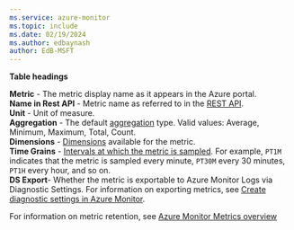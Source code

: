 ```yaml
---
ms.service: azure-monitor
ms.topic: include
ms.date: 02/19/2024
ms.author: edbaynash
author: EdB-MSFT
---
```


**Table headings**
  
**Metric** - The metric display name as it appears in the Azure portal.  
**Name in Rest API** - Metric name as referred to in the [REST API](/azure/azure-monitor/essentials/rest-api-walkthrough).  
**Unit** - Unit of measure.  
**Aggregation** - The default [aggregation](/azure/azure-monitor/essentials/metrics-aggregation-explained) type. Valid values: Average, Minimum, Maximum, Total, Count.  
**Dimensions** - [Dimensions](/azure/azure-monitor/essentials/metrics-aggregation-explained#dimensions-splitting-and-filtering) available for the metric.  
**Time Grains** - [Intervals at which the metric is sampled](/azure/azure-monitor/essentials/metrics-aggregation-explained#granularity). For example, `PT1M` indicates that the metric is sampled every minute, `PT30M` every 30 minutes, `PT1H` every hour, and so on.  
**DS Export**- Whether the metric is exportable to Azure Monitor Logs via Diagnostic Settings. For information on exporting metrics, see [Create diagnostic settings in Azure Monitor](/azure/azure-monitor/essentials/create-diagnostic-settings?tabs=portal).
  
For information on metric retention, see [Azure Monitor Metrics overview](/azure/azure-monitor/essentials/data-platform-metrics#retention-of-metrics)  
